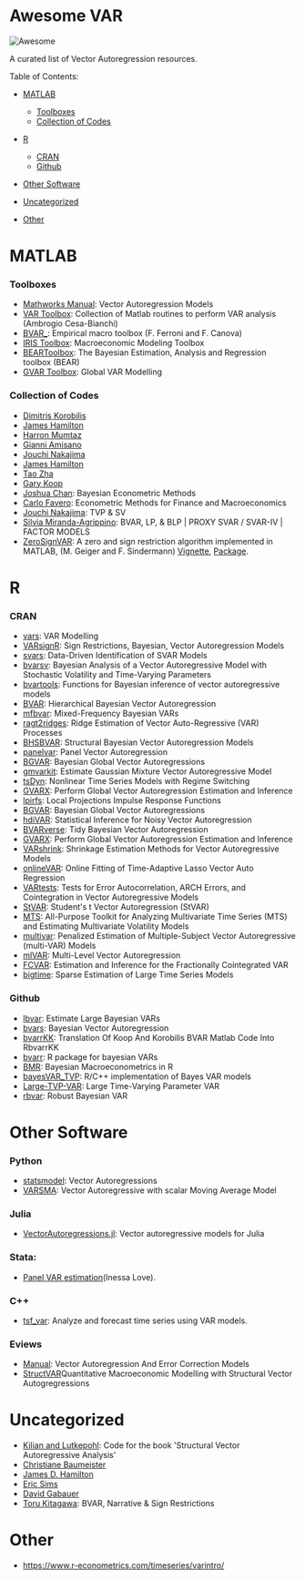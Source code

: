 # Awesome VAR

![Awesome](https://cdn.rawgit.com/sindresorhus/awesome/d7305f38d29fed78fa85652e3a63e154dd8e8829/media/badge.svg)

A curated list of Vector Autoregression resources.

Table of Contents:

-   [MATLAB](#matlab)

    -   [Toolboxes](#toolboxes)
    -   [Collection of Codes](#collection-of-codes)

-   [R](#r)

    -   [CRAN](#cran)
    -   [Github](#github)

-   [Other Software](#other-software)

-   [Uncategorized](#uncategorized)

-   [Other](#other)

# MATLAB

### Toolboxes

-   [Mathworks Manual](https://uk.mathworks.com/help/econ/vector-autoregression-models.html): Vector Autoregression Models
-   [VAR Toolbox](https://github.com/ambropo/VAR-Toolbox): Collection of Matlab routines to perform VAR analysis (Ambrogio Cesa-Bianchi)
-   [BVAR\_](https://github.com/naffe15/BVAR_.git): Empirical macro toolbox (F. Ferroni and F. Canova)
-   [IRIS Toolbox](https://iris.igpmn.org/): Macroeconomic Modeling Toolbox
-   [BEARToolbox](https://www.ecb.europa.eu/pub/research/working-papers/html/bear-toolbox.en.html): The Bayesian Estimation, Analysis and Regression toolbox (BEAR)
-   [GVAR Toolbox](https://sites.google.com/site/gvarmodelling/gvar-toolbox): Global VAR Modelling

### Collection of Codes

-   [Dimitris Korobilis](https://sites.google.com/site/dimitriskorobilis/matlab) 
-   [James Hamilton](https://econweb.ucsd.edu/~jhamilto/software.htm)
-   [Harron Mumtaz](https://sites.google.com/site/hmumtaz77/code?authuser=0)
-   [Gianni Amisano](https://sites.google.com/site/gianniamisanowebsite/code) 
-   [Jouchi Nakajima](https://sites.google.com/site/jnakajimaweb/tvpvar)  
-   [James Hamilton](http://econweb.ucsd.edu/~jhamilto/software.htm#BH)  
-   [Tao Zha](http://www.tzha.net/code)
-   [Gary Koop](http://personal.strath.ac.uk/gary.koop/bayes_matlab_code_by_koop_and_korobilis.html) 
-   [Joshua Chan](https://joshuachan.org/code.html): Bayesian Econometric Methods
-   [Carlo Favero](http://didattica.unibocconi.eu/myigier/doc.php?idDoc=6312&IdUte=48917&idr=1754&Tipo=m&lingua=eng): Econometric Methods for Finance and Macroeconomics
-   [Jouchi Nakajima](https://sites.google.com/site/jnakajimaweb/program): TVP & SV
-   [Silvia Miranda-Agrippino](http://silviamirandaagrippino.com/code-data): BVAR, LP, & BLP \| PROXY SVAR / SVAR-IV \| FACTOR MODELS
-   [ZeroSignVAR](https://www.liechtenstein-institut.li/personen/dr-martin-geiger): A zero and sign restriction algorithm implemented in MATLAB, (M. Geiger and F. Sindermann) [Vignette](https://eeecon.uibk.ac.at/~breitenlechner/data/Vignette.pdf), [Package](https://eeecon.uibk.ac.at/~breitenlechner/data/ZeroSignVAR.zip).

# R

### CRAN

-   [vars](https://cran.r-project.org/web/packages/vars/index.html): VAR Modelling
-   [VARsignR](https://cran.r-project.org/web/packages/VARsignR/index.html): Sign Restrictions, Bayesian, Vector Autoregression Models
-   [svars](https://cran.r-project.org/web/packages/svars/index.html): Data-Driven Identification of SVAR Models
-   [bvarsv](https://cran.r-project.org/web/packages/bvarsv/index.html): Bayesian Analysis of a Vector Autoregressive Model with Stochastic Volatility and Time-Varying Parameters
-   [bvartools](https://github.com/franzmohr/bvartools): Functions for Bayesian inference of vector autoregressive models
-   [BVAR](https://github.com/nk027/bvar): Hierarchical Bayesian Vector Autoregression
-   [mfbvar](https://github.com/ankargren/mfbvar): Mixed-Frequency Bayesian VARs
-   [ragt2ridges](https://github.com/wvanwie/ragt2ridges): Ridge Estimation of Vector Auto-Regressive (VAR) Processes
-   [BHSBVAR](https://cran.r-project.org/web/packages/BHSBVAR/index.html): Structural Bayesian Vector Autoregression Models
-   [panelvar](https://cran.r-project.org/web/packages/panelvar/index.html): Panel Vector Autoregression
-   [BGVAR](https://cran.r-project.org/web/packages/BGVAR/): Bayesian Global Vector Autoregressions
-   [gmvarkit](https://cran.r-project.org/web/packages/gmvarkit/index.html): Estimate Gaussian Mixture Vector Autoregressive Model
-   [tsDyn](http://github.com/MatthieuStigler/tsDyn/wiki): Nonlinear Time Series Models with Regime Switching
-   [GVARX](https://cran.r-project.org/web/packages/GVARX/index.html): Perform Global Vector Autoregression Estimation and Inference
-   [lpirfs](https://github.com/adaemmerp/lpirfs/): Local Projections Impulse Response Functions
-   [BGVAR](https://cran.r-project.org/web/packages/BGVAR/index.html): Bayesian Global Vector Autoregressions
-   [hdiVAR](https://cran.r-project.org/web/packages/hdiVAR/index.html): Statistical Inference for Noisy Vector Autoregression
-   [BVARverse](https://github.com/nk027/BVARverse): Tidy Bayesian Vector Autoregression
-   [GVARX](https://cran.r-project.org/web/packages/GVARX/index.html): Perform Global Vector Autoregression Estimation and Inference
-   [VARshrink](https://github.com/namgillee/VARshrink/): Shrinkage Estimation Methods for Vector Autoregressive Models
-   [onlineVAR](https://cran.r-project.org/web/packages/onlineVAR/index.html): Online Fitting of Time-Adaptive Lasso Vector Auto Regression
-   [VARtests](https://cran.r-project.org/web/packages/VARtests/index.html): Tests for Error Autocorrelation, ARCH Errors, and Cointegration in Vector Autoregressive Models
-   [StVAR](https://cran.r-project.org/web/packages/StVAR/index.html): Student's t Vector Autoregression (StVAR)
-   [MTS](https://cran.r-project.org/web/packages/MTS/index.html): All-Purpose Toolkit for Analyzing Multivariate Time Series (MTS) and Estimating Multivariate Volatility Models
-   [multivar](https://cran.rstudio.com/web/packages/multivar/index.html): Penalized Estimation of Multiple-Subject Vector Autoregressive (multi-VAR) Models
-   [mlVAR](https://cran.r-project.org/web/packages/mlVAR/index.html): Multi-Level Vector Autoregression
-   [FCVAR](https://cran.r-project.org/web/packages/FCVAR/index.html): Estimation and Inference for the Fractionally Cointegrated VAR
-   [bigtime](https://cran.r-project.org/web/packages/bigtime/index.html): Sparse Estimation of Large Time Series Models 

### Github

-   [lbvar](https://github.com/gabrielrvsc/lbvar): Estimate Large Bayesian VARs
-   [bvars](https://github.com/joergrieger/bvars): Bayesian Vector Autoregression
-   [bvarrKK](https://github.com/bdemeshev/bvarrKK): Translation Of Koop And Korobilis BVAR Matlab Code Into RbvarrKK
-   [bvarr](https://github.com/bdemeshev/bvarr): R package for bayesian VARs
-   [BMR](https://github.com/kthohr/BMR): Bayesian Macroeconometrics in R
-   [bayesVAR_TVP](https://github.com/GediminasB/bayesVAR_TVP): R/C++ implementation of Bayes VAR models
-   [Large-TVP-VAR](https://github.com/Reckziegel/Large-TVP-VAR): Large Time-Varying Parameter VAR
-   [rbvar](https://github.com/jetroant/rbsvar): Robust Bayesian VAR

# Other Software

### Python

-   [statsmodel](https://www.statsmodels.org/dev/vector_ar.html): Vector Autoregressions
-   [VARSMA](https://github.com/dnguyend/VARsMA): Vector Autoregressive with scalar Moving Average Model

### Julia

-   [VectorAutoregressions.jl](https://github.com/lucabrugnolini/VectorAutoregressions.jl): Vector autoregressive models for Julia

### Stata:

-   [Panel VAR estimation](https://sites.google.com/a/hawaii.edu/inessalove/home/pvar)(Inessa Love).

### C++

-   [tsf_var](https://github.com/fylux/tsf_var): Analyze and forecast time series using VAR models.

### Eviews

-   [Manual](http://www.eviews.com/help/helpintro.html#page/content%2FVAR-Vector_Autoregression_and_Error_Correction_Model.html%23): Vector Autoregression And Error Correction Models
-   [StructVAR](http://www.eviews.com/StructVAR/structvar.html)Quantitative Macroeconomic Modelling with Structural Vector Autogregressions

# Uncategorized

-   [Kilian and Lutkepohl](http://www-personal.umich.edu/~lkilian/book.html): Code for the book 'Structural Vector Autoregressive Analysis'
-   [Christiane Baumeister](https://sites.google.com/site/cjsbaumeister/)
-   [James D. Hamilton](https://econweb.ucsd.edu/~jhamilton/)
-   [Eric Sims](http://sims.princeton.edu/yftp/VARtools/R/)
-   [David Gabauer](https://sites.google.com/view/davidgabauer/use-rpython?authuser=0)
-   [Toru Kitagawa](http://www.homepages.ucl.ac.uk/~uctptk0/Research/research.htm): BVAR, Narrative & Sign Restrictions

# Other

-   <https://www.r-econometrics.com/timeseries/varintro/>
